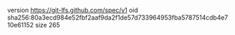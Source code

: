 version https://git-lfs.github.com/spec/v1
oid sha256:80a3ecd984e52fbf2aaf9da2f1de57d733964953fba5787514cdb4e710e61152
size 265
